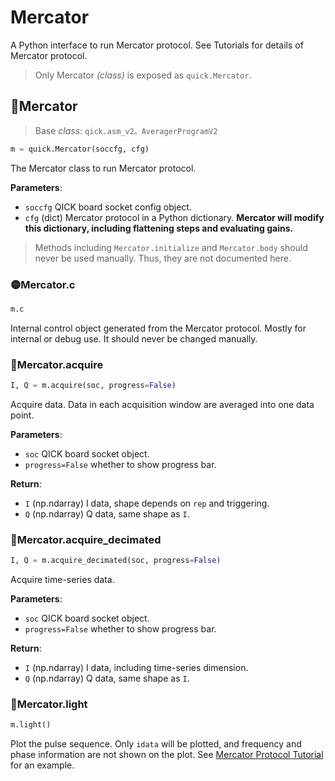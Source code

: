 # Mercator

A Python interface to run Mercator protocol. See Tutorials for details of Mercator protocol.

> Only Mercator *(class)* is exposed as `quick.Mercator`.

## 🔵Mercator

> Base *class*: `qick.asm_v2。AveragerProgramV2`

```python
m = quick.Mercator(soccfg, cfg)
```

The Mercator class to run Mercator protocol.

**Parameters**:

- `soccfg` QICK board socket config object.
- `cfg` (dict) Mercator protocol in a Python dictionary. **Mercator will modify this dictionary, including flattening steps and evaluating gains.**

> Methods including `Mercator.initialize` and `Mercator.body` should never be used manually. Thus, they are not documented here.

### 🟡Mercator.c

```python
m.c
```

Internal control object generated from the Mercator protocol. Mostly for internal or debug use. It should never be changed manually.

### 🔵Mercator.acquire

```python
I, Q = m.acquire(soc, progress=False)
```

Acquire data. Data in each acquisition window are averaged into one data point.

**Parameters**:

- `soc` QICK board socket object.
- `progress=False` whether to show progress bar.

**Return**:

- `I` (np.ndarray) I data, shape depends on `rep` and triggering.
- `Q` (np.ndarray) Q data, same shape as `I`.

### 🔵Mercator.acquire_decimated

```python
I, Q = m.acquire_decimated(soc, progress=False)
```

Acquire time-series data.

**Parameters**:

- `soc` QICK board socket object.
- `progress=False` whether to show progress bar.

**Return**:

- `I` (np.ndarray) I data, including time-series dimension.
- `Q` (np.ndarray) Q data, same shape as `I`.

### 🔵Mercator.light

```python
m.light()
```

Plot the pulse sequence. Only `idata` will be plotted, and frequency and phase information are not shown on the plot. See [Mercator Protocol Tutorial](../../Tutorials/mercator/) for an example.
